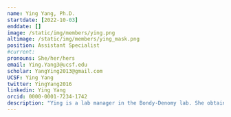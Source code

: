```yaml
---
name: Ying Yang, Ph.D.
startdate: [2022-10-03]
enddate: []
image: /static/img/members/ying.png
altimage: /static/img/members/ying_mask.png
position: Assistant Specialist
#current:
pronouns: She/her/hers
email: Ying.Yang3@ucsf.edu
scholar: YangYing2013@gmail.com
UCSF: Ying Yang
twitter: YingYang2016
linkedin: Ying Yang
orcid: 0000-0001-7234-1742
description: "Ying is a lab manager in the Bondy-Denomy lab. She obtained her undergraduate degree in Life Science at Huazhong Agriculture University in Wuhan, China. She completed her graduate work at the [National Key Laboratory of Crop Genetic Improvement] (https://croplab.hzau.edu.cn) at Huazhong Agricultural University, where she studied Mutant library construction, Genetics, and Gene function research. Then she completed her post-doc research training, in Sainsbury lab and the University of Nebraska-Lincoln, where she researched about Gene-editing in plants, the interaction of plants and microbes, and next-generation sequencing. During the pandemic, she joined in the Covid IgG and IgM test kit R&D. In her free time, she enjoys hiking, swimming, and story time with kids."
---
```

